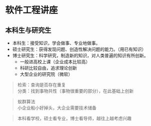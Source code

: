 # 软件工程讲座

## 本科生与研究生

* 本科生：接受知识，学会做事、专业地做事。  
* 硕士研究生：获得发现问题、创造性解决问题的能力。（用已有知识）  
* 博士研究生：科学研究，制造新的知识，对人类普遍的知识有所创新。  
    * 一般进高校上课（企业成本比较高）
    * 科研比较自由，追求理论创新
    * 大型企业的研究院（微软）

> 检索：查询是否存在重复  
> 分类：找到事物共性（事物很重要的部分），在此基础上创新  

> 蚁群算法  
> 小企业船小好掉头，大企业需要技术储备  

> 本科看学校，硕士看专业，博士看导师，越往上越考虑兴趣